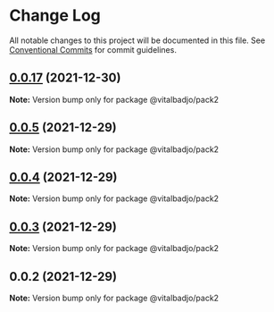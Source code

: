# Change Log

All notable changes to this project will be documented in this file.
See [Conventional Commits](https://conventionalcommits.org) for commit guidelines.

## [0.0.17](https://github.com/vitalbadjo/test-multiverse/compare/v0.0.16...v0.0.17) (2021-12-30)

**Note:** Version bump only for package @vitalbadjo/pack2





## [0.0.5](https://github.com/vitalbadjo/test-multiverse/compare/v0.0.4...v0.0.5) (2021-12-29)

**Note:** Version bump only for package @vitalbadjo/pack2





## [0.0.4](https://github.com/vitalbadjo/test-multiverse/compare/v0.0.3...v0.0.4) (2021-12-29)

**Note:** Version bump only for package @vitalbadjo/pack2





## [0.0.3](https://github.com/vitalbadjo/test-multiverse/compare/v0.0.2...v0.0.3) (2021-12-29)

**Note:** Version bump only for package @vitalbadjo/pack2





## 0.0.2 (2021-12-29)

**Note:** Version bump only for package @vitalbadjo/pack2
